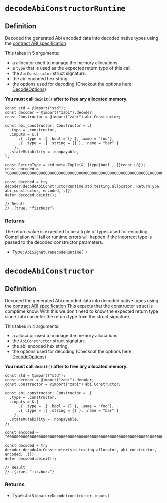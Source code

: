 # `decodeAbiConstructorRuntime`

## Definition
Decoded the generated Abi encoded data into decoded native types using the [contract ABI specification](https://docs.soliditylang.org/en/latest/abi-spec.html#json)

This takes in 5 arguments:

- a allocator used to manage the memory allocations
- a `type` that is used as the expected return type of this call.
- the `AbiConstructor` struct signature.
- the abi encoded hex string.
- the options used for decoding (Checkout the options here: [DecodeOptions](/api/abi_utils/types#decodedoptions))

**You must call `deinit()` after to free any allocated memory.**

```zig
const std = @import("std");
const decoder = @import("zabi").decoder;
const Constructor = @import("zabi").abi.Constructor;

const abi_constructor: Constructor = .{
  .type = .constructor, 
  .inputs = &.{
      .{ .type = .{ .bool = {} }, .name = "foo"}, 
      .{ .type = .{ .string = {} }, .name = "bar" } 
    },
  .stateMutability = .nonpayable,
};

const ReturnType = std.meta.Tuple(&[_]type{bool , []const u8});
const encoded = "00000000000000000000000000000000000000000000000000000000000000010000000000000000000000000000000000000000000000000000000000000040000000000000000000000000000000000000000000000000000000000000000866697a7a62757a7a000000000000000000000000000000000000000000000000"

const decoded = try decoder.decodeAbiConstructorRuntime(std.testing.allocator, ReturnType, abi_constructor, encoded, .{})
defer decoded.deinit();

// Result
// .{true, "fizzbuzz"}
```

### Returns

The return value is expected to be a tuple of types used for encoding. Compilation will fail or runtime errors will happen if the incorrect type is passed to the decoded constructor parameters.

- Type: `AbiSignatureDecodeRuntime(T)`

# `decodeAbiConstructor`

## Definition
Decoded the generated Abi encoded data into decoded native types using the [contract ABI specification](https://docs.soliditylang.org/en/latest/abi-spec.html#json)
This expects that the constructor struct is comptime know. With this we don't need to know the expected return type since zabi can infer the return type from the struct signature.

This takes in 4 arguments:

- a allocator used to manage the memory allocations
- the `AbiConstructor` struct signature.
- the abi encoded hex string.
- the options used for decoding (Checkout the options here: [DecodeOptions](/api/abi_utils/types#decodedoptions))

**You must call `deinit()` after to free any allocated memory.**

```zig
const std = @import("std");
const decoder = @import("zabi").decoder;
const Constructor = @import("zabi").abi.Constructor;

const abi_constructor: Constructor = .{
  .type = .constructor, 
  .inputs = &.{
      .{ .type = .{ .bool = {} }, .name = "foo"}, 
      .{ .type = .{ .string = {} }, .name = "bar" } 
    },
  .stateMutability = .nonpayable,
};

const encoded = "00000000000000000000000000000000000000000000000000000000000000010000000000000000000000000000000000000000000000000000000000000040000000000000000000000000000000000000000000000000000000000000000866697a7a62757a7a000000000000000000000000000000000000000000000000"

const decoded = try decoder.decodeAbiConstructor(std.testing.allocator, abi_constructor, encoded, .{})
defer decoded.deinit();

// Result
// .{true, "fizzbuzz"}
```

### Returns

- Type: `AbiSignatureDecode(constructor.inputs)`
